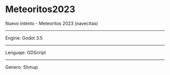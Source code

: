 # Meteoritos2023
Nuevo intento - Meteoritos 2023 (navecitas)

***
Engine: Godot 3.5
***
Lenguaje: GDScript
***
Genero: Shmup
